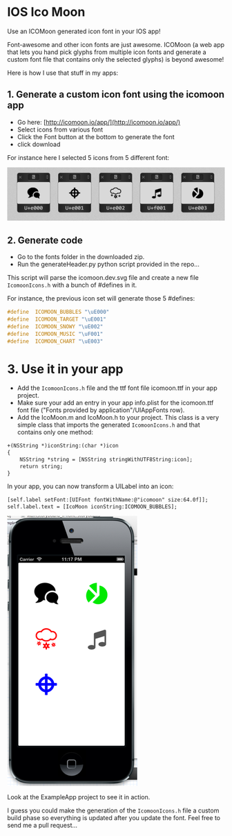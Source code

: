 # IOS Ico Moon 

Use an ICOMoon generated icon font in your IOS app!

Font-awesome and other icon fonts are just awesome. ICOMoon (a web app that lets you hand pick
glyphs from multiple icon fonts and generate a custom font file that contains only the selected glyphs)
is beyond awesome!

Here is how I use that stuff in my apps:

## 1. Generate a custom icon font using the icomoon app 

* Go here: [http://icomoon.io/app/](http://icomoon.io/app/)
* Select icons from various font
* Click the Font button at the bottom to generate the font
* click download

For instance here I selected 5 icons from 5 different font:

![icons](Icons.png)


## 2. Generate code

* Go to the fonts folder in the downloaded zip.
* Run the generateHeader.py python script provided in the repo...

This script will parse the icomoon.dev.svg file and create a new file ```IcomoonIcons.h``` with a bunch of #defines
in it.

For instance, the previous icon set will generate those 5 #defines:

```C
#define  ICOMOON_BUBBLES "\uE000"
#define  ICOMOON_TARGET "\uE001"
#define  ICOMOON_SNOWY "\uE002"
#define  ICOMOON_MUSIC "\uF001"
#define  ICOMOON_CHART "\uE003"
```

# 3. Use it in your app

* Add the ```IcomoonIcons.h``` file and the ttf font file icomoon.ttf in your app project.
* Make sure your add an entry in your app info.plist for the icomoon.ttf font file 
("Fonts provided by application"/UIAppFonts row).
* Add the IcoMoon.m and IcoMoon.h to your project. This class is a very simple class that imports the generated 
```IcomoonIcons.h``` and that contains only one method:

```obj-c
+(NSString *)iconString:(char *)icon
{
    NSString *string = [NSString stringWithUTF8String:icon];
    return string;
}
```

In your app, you can now transform a UILabel into an icon:

```obj-c
[self.label setFont:[UIFont fontWithName:@"icomoon" size:64.0f]];
self.label.text = [IcoMoon iconString:ICOMOON_BUBBLES];
```

![app](iPhone.png)

Look at the ExampleApp project to see it in action.

I guess you could make the generation of the ```IcomoonIcons.h``` file a custom build phase 
so everything is updated after you update the font. Feel free to send me a pull request...